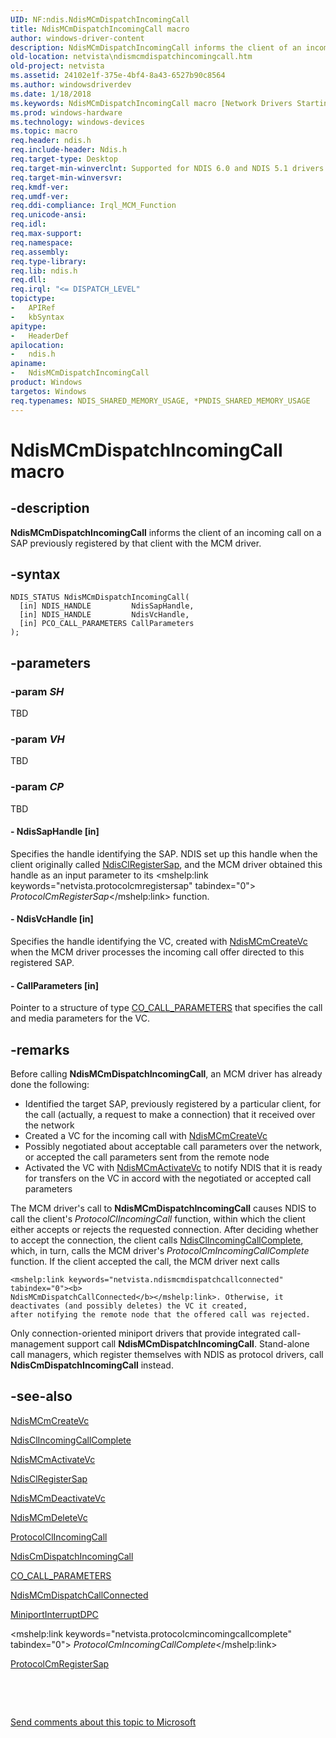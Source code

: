 ```yaml
---
UID: NF:ndis.NdisMCmDispatchIncomingCall
title: NdisMCmDispatchIncomingCall macro
author: windows-driver-content
description: NdisMCmDispatchIncomingCall informs the client of an incoming call on a SAP previously registered by that client with the MCM driver.
old-location: netvista\ndismcmdispatchincomingcall.htm
old-project: netvista
ms.assetid: 24102e1f-375e-4bf4-8a43-6527b90c8564
ms.author: windowsdriverdev
ms.date: 1/18/2018
ms.keywords: NdisMCmDispatchIncomingCall macro [Network Drivers Starting with Windows Vista], ndis/NdisMCmDispatchIncomingCall, NdisMCmDispatchIncomingCall, condis_mcm_ref_1133faf8-d5a6-4800-8738-94b11bc1d51f.xml, netvista.ndismcmdispatchincomingcall
ms.prod: windows-hardware
ms.technology: windows-devices
ms.topic: macro
req.header: ndis.h
req.include-header: Ndis.h
req.target-type: Desktop
req.target-min-winverclnt: Supported for NDIS 6.0 and NDIS 5.1 drivers (see    NdisMCmDispatchIncomingCall   (NDIS 5.1)) in Windows Vista. Supported for NDIS 5.1 drivers (see    NdisMCmDispatchIncomingCall   (NDIS 5.1)) in Windows XP.
req.target-min-winversvr: 
req.kmdf-ver: 
req.umdf-ver: 
req.ddi-compliance: Irql_MCM_Function
req.unicode-ansi: 
req.idl: 
req.max-support: 
req.namespace: 
req.assembly: 
req.type-library: 
req.lib: ndis.h
req.dll: 
req.irql: "<= DISPATCH_LEVEL"
topictype:
-	APIRef
-	kbSyntax
apitype:
-	HeaderDef
apilocation:
-	ndis.h
apiname:
-	NdisMCmDispatchIncomingCall
product: Windows
targetos: Windows
req.typenames: NDIS_SHARED_MEMORY_USAGE, *PNDIS_SHARED_MEMORY_USAGE
---
```


# NdisMCmDispatchIncomingCall macro


## -description


<b>NdisMCmDispatchIncomingCall</b> informs the client of an incoming call on a SAP previously registered by
  that client with the MCM driver.


## -syntax


````
NDIS_STATUS NdisMCmDispatchIncomingCall(
  [in] NDIS_HANDLE         NdisSapHandle,
  [in] NDIS_HANDLE         NdisVcHandle,
  [in] PCO_CALL_PARAMETERS CallParameters
);
````


## -parameters




### -param _SH_

TBD


### -param _VH_

TBD


### -param _CP_

TBD




#### - NdisSapHandle [in]

Specifies the handle identifying the SAP. NDIS set up this handle when the client originally
     called 
     <a href="..\ndis\nf-ndis-ndisclregistersap.md">NdisClRegisterSap</a>, and the MCM driver
     obtained this handle as an input parameter to its 
     <mshelp:link keywords="netvista.protocolcmregistersap" tabindex="0"><i>
     ProtocolCmRegisterSap</i></mshelp:link> function.


#### - NdisVcHandle [in]

Specifies the handle identifying the VC, created with 
     <a href="..\ndis\nf-ndis-ndismcmcreatevc.md">NdisMCmCreateVc</a> when the MCM driver
     processes the incoming call offer directed to this registered SAP.


#### - CallParameters [in]

Pointer to a structure of type 
     <a href="https://msdn.microsoft.com/library/windows/hardware/ff545384">CO_CALL_PARAMETERS</a> that specifies the call
     and media parameters for the VC.


## -remarks


Before calling 
    <b>NdisMCmDispatchIncomingCall</b>, an MCM driver has already done the following:
<ul>
<li>
Identified the target SAP, previously registered by a particular client, for the call (actually, a
      request to make a connection) that it received over the network

</li>
<li>
Created a VC for the incoming call with 
      <a href="..\ndis\nf-ndis-ndismcmcreatevc.md">NdisMCmCreateVc</a>


</li>
<li>
Possibly negotiated about acceptable call parameters over the network, or accepted the call
      parameters sent from the remote node

</li>
<li>
Activated the VC with 
      <a href="..\ndis\nf-ndis-ndismcmactivatevc.md">NdisMCmActivateVc</a> to notify NDIS that
      it is ready for transfers on the VC in accord with the negotiated or accepted call parameters

</li>
</ul>The MCM driver's call to 
    <b>NdisMCmDispatchIncomingCall</b> causes NDIS to call the client's 
    <i>ProtocolClIncomingCall</i> function, within which the client either accepts or rejects the requested
    connection. After deciding whether to accept the connection, the client calls 
    <a href="..\ndis\nf-ndis-ndisclincomingcallcomplete.md">NdisClIncomingCallComplete</a>,
    which, in turn, calls the MCM driver's 
    <i>ProtocolCmIncomingCallComplete</i> function. If the client accepted the call, the MCM driver next calls
    
    <mshelp:link keywords="netvista.ndismcmdispatchcallconnected" tabindex="0"><b>
    NdisMCmDispatchCallConnected</b></mshelp:link>. Otherwise, it deactivates (and possibly deletes) the VC it created,
    after notifying the remote node that the offered call was rejected.

Only connection-oriented miniport drivers that provide integrated call-management support call 
    <b>NdisMCmDispatchIncomingCall</b>. Stand-alone call managers, which register themselves with NDIS as
    protocol drivers, call 
    <b>NdisCmDispatchIncomingCall</b> instead.



## -see-also

<a href="..\ndis\nf-ndis-ndismcmcreatevc.md">NdisMCmCreateVc</a>

<a href="..\ndis\nf-ndis-ndisclincomingcallcomplete.md">NdisClIncomingCallComplete</a>

<a href="..\ndis\nf-ndis-ndismcmactivatevc.md">NdisMCmActivateVc</a>

<a href="..\ndis\nf-ndis-ndisclregistersap.md">NdisClRegisterSap</a>

<a href="..\ndis\nf-ndis-ndismcmdeactivatevc.md">NdisMCmDeactivateVc</a>

<a href="..\ndis\nf-ndis-ndismcmdeletevc.md">NdisMCmDeleteVc</a>

<a href="..\ndis\nc-ndis-protocol_cl_incoming_call.md">ProtocolClIncomingCall</a>

<a href="..\ndis\nf-ndis-ndiscmdispatchincomingcall.md">NdisCmDispatchIncomingCall</a>

<a href="https://msdn.microsoft.com/library/windows/hardware/ff545384">CO_CALL_PARAMETERS</a>

<a href="..\ndis\nf-ndis-ndismcmdispatchcallconnected.md">NdisMCmDispatchCallConnected</a>

<a href="..\ndis\nc-ndis-miniport_interrupt_dpc.md">MiniportInterruptDPC</a>

<mshelp:link keywords="netvista.protocolcmincomingcallcomplete" tabindex="0"><i>
   ProtocolCmIncomingCallComplete</i></mshelp:link>

<a href="..\ndis\nc-ndis-protocol_cm_reg_sap.md">ProtocolCmRegisterSap</a>

 

 

<a href="mailto:wsddocfb@microsoft.com?subject=Documentation%20feedback [netvista\netvista]:%20NdisMCmDispatchIncomingCall macro%20 RELEASE:%20(1/18/2018)&amp;body=%0A%0APRIVACY STATEMENT%0A%0AWe use your feedback to improve the documentation. We don't use your email address for any other purpose, and we'll remove your email address from our system after the issue that you're reporting is fixed. While we're working to fix this issue, we might send you an email message to ask for more info. Later, we might also send you an email message to let you know that we've addressed your feedback.%0A%0AFor more info about Microsoft's privacy policy, see http://privacy.microsoft.com/en-us/default.aspx." title="Send comments about this topic to Microsoft">Send comments about this topic to Microsoft</a>

